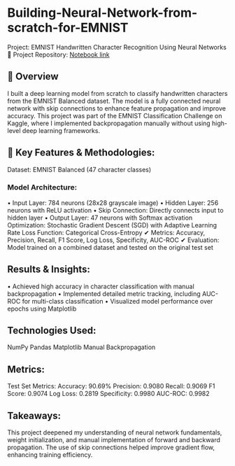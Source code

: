 # Building-Neural-Network-from-scratch-for-EMNIST

Project: EMNIST Handwritten Character Recognition Using Neural Networks
🔗 Project Repository: [Notebook link](https://www.kaggle.com/code/ajeffreyrufus/emnist-neural-network)

## 📌 Overview
I built a deep learning model from scratch to classify handwritten characters from the EMNIST Balanced dataset. The model is a fully connected neural network with skip connections to enhance feature propagation and improve accuracy. This project was part of the EMNIST Classification Challenge on Kaggle, where I implemented backpropagation manually without using high-level deep learning frameworks.

## 🔬 Key Features & Methodologies:
 Dataset: EMNIST Balanced (47 character classes)
 ### Model Architecture:
 • Input Layer: 784 neurons (28x28 grayscale image)
 • Hidden Layer: 256 neurons with ReLU activation
 • Skip Connection: Directly connects input to hidden layer
 • Output Layer: 47 neurons with Softmax activation
Optimization: Stochastic Gradient Descent (SGD) with Adaptive Learning Rate
Loss Function: Categorical Cross-Entropy
✔ Metrics: Accuracy, Precision, Recall, F1 Score, Log Loss, Specificity, AUC-ROC
✔ Evaluation: Model trained on a combined dataset and tested on the original test set

## Results & Insights:
• Achieved high accuracy in character classification with manual backpropagation
• Implemented detailed metric tracking, including AUC-ROC for multi-class classification
• Visualized model performance over epochs using Matplotlib

## Technologies Used:
NumPy
Pandas
Matplotlib
Manual Backpropagation

## Metrics:
Test Set Metrics:
Accuracy: 90.69%
Precision: 0.9080
Recall: 0.9069
F1 Score: 0.9074
Log Loss: 0.2819
Specificity: 0.9980
AUC-ROC: 0.9982

## Takeaways:
This project deepened my understanding of neural network fundamentals, weight initialization, and manual implementation of forward and backward propagation. The use of skip connections helped improve gradient flow, enhancing training efficiency.
